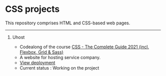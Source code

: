 # CSS projects

This repository comprises HTML and CSS-based web pages.

---

1. Uhost 



    - Codealong of the course [CSS - The Complete Guide 2021 (incl. Flexbox, Grid & Sass)](https://www.udemy.com/course/css-the-complete-guide-incl-flexbox-grid-sass)
    - A website for hosting service company.
    - [View deployment](https://prernn.github.io/CSS/Uhost/)
    - Current status : Working on the project
